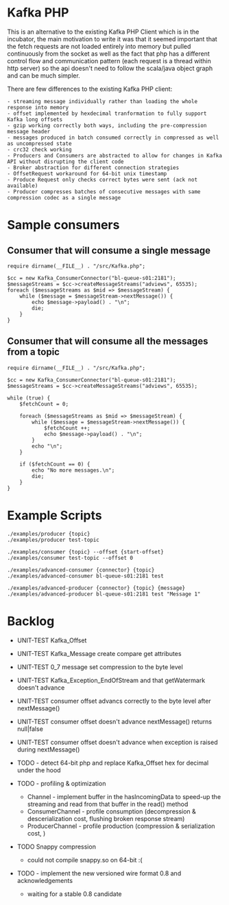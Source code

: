 Kafka PHP
=========

This is an alternative to the existing Kafka PHP Client which is in the incubator,
the main motivation to write it was that it seemed important
that the fetch requests are not loaded entirely into memory but
pulled continuously from the socket as well as the fact that php has a different control flow
and communication pattern (each request is a thread within http server)
so the api doesn't need to follow the scala/java object graph and can be much simpler.
 
There are few differences to the existing Kafka PHP client:
     
    - streaming message individually rather than loading the whole response into memory
    - offset implemented by hexdecimal tranformation to fully support Kafka long offsets 
    - gzip working correctly both ways, including the pre-compression message header
    - messages produced in batch consumed correctly in compressed as well as uncompressed state
    - crc32 check working
    - Producers and Consumers are abstracted to allow for changes in Kafka API without disrupting the client code 
    - Broker abstraction for different connection strategies
    - OffsetRequest workaround for 64-bit unix timestamp
    - Produce Request only checks correct bytes were sent (ack not available)
    - Producer compresses batches of consecutive messages with same compression codec as a single message 


Sample consumers
========

Consumer that will consume a single message
-------------

    require dirname(__FILE__) . "/src/Kafka.php";

    $cc = new Kafka_ConsumerConnector("bl-queue-s01:2181");
    $messageStreams = $cc->createMessageStreams("adviews", 65535);
    foreach ($messageStreams as $mid => $messageStream) {
        while ($message = $messageStream->nextMessage()) {
            echo $message->payload() . "\n";
            die;
        }
    }


Consumer that will consume all the messages from a topic
-------------

    require dirname(__FILE__) . "/src/Kafka.php";

    $cc = new Kafka_ConsumerConnector("bl-queue-s01:2181");
    $messageStreams = $cc->createMessageStreams("adviews", 65535);

    while (true) {
        $fetchCount = 0;

        foreach ($messageStreams as $mid => $messageStream) {
            while ($message = $messageStream->nextMessage()) {
                $fetchCount ++;
                echo $message->payload() . "\n";
            }
            echo "\n";
        }

        if ($fetchCount == 0) {
            echo "No more messages.\n";
            die;
        }
    }


Example Scripts
========

    ./examples/producer {topic}
    ./examples/producer test-topic

    ./examples/consumer {topic} --offset {start-offset}
    ./examples/consumer test-topic --offset 0

    ./examples/advanced-consumer {connector} {topic}
    ./examples/advanced-consumer bl-queue-s01:2181 test

    ./examples/advanced-producer {connector} {topic} {message}
    ./examples/advanced-producer bl-queue-s01:2181 test "Message 1"


Backlog
=======

 * UNIT-TEST Kafka_Offset
 * UNIT-TEST Kafka_Message create compare get attributes
 * UNIT-TEST 0_7 message set compression to the byte level 
 * UNIT-TEST Kafka_Exception_EndOfStream and that getWatermark doesn't advance
 * UNIT-TEST consumer offset advancs correctly to the byte level after nextMessage()
 * UNIT-TEST consumer offset doesn't advance nextMessage() returns null|false
 * UNIT-TEST consumer offset doesn't advance when exception is raised during nextMessage() 

 * TODO - detect 64-bit php and replace Kafka_Offset hex for decimal under the hood
 
 * TODO - profiling & optimization
    - Channel - implement buffer in the hasIncomingData to speed-up the streaming and read from that buffer in the read() method
    - ConsumerChannel - profile consumption (decompression & descerialization cost, flushing broken response stream)
    - ProducerChannel - profile production (compression & serialization cost, )
 * TODO Snappy compression     
    - could not compile snappy.so on 64-bit :(
 * TODO - implement the new versioned wire format 0.8 and acknowledgements 
    - waiting for a stable 0.8 candidate
